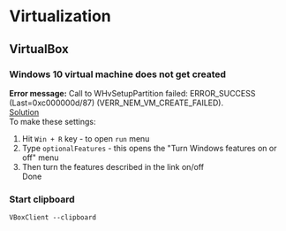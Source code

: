 # Virtualization

## VirtualBox  

### Windows 10 virtual machine does not get created
**Error message:** Call to WHvSetupPartition failed: ERROR_SUCCESS (Last=0xc000000d/87) (VERR_NEM_VM_CREATE_FAILED).  
[Solution](https://forums.virtualbox.org/viewtopic.php?f=6&t=93443)  
To make these settings:
1. Hit `Win + R` key - to open `run` menu
2. Type `optionalFeatures` - this opens the "Turn Windows features on or off" menu
3. Then turn the features described in the link on/off  
Done

### Start clipboard
```
VBoxClient --clipboard
```
